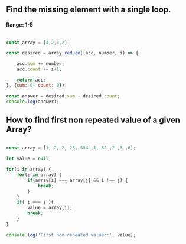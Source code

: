 ##  Find the missing element with a single loop.
#### Range: 1-5 
 

```javascript

const array = [4,2,3,2];

const desired = array.reduce((acc, number, i) => {

    acc.sum += number;
    acc.count += i+1;

    return acc;
}, {sum: 0, count: 0});

const answer = desired.sum - desired.count;
console.log(answer);

```



 ## How to find first non repeated value of a given Array?
 
```javascript

const array = [1, 2, 2, 23, 534 ,1, 32 ,2 ,3 ,6];

let value = null;

for(i in array) {
    for(j in array) {
        if(array[i] === array[j] && i !== j) {
            break;
        }
    }
    if( i === j ){
        value = array[i];
        break;
    }
}

console.log('First non repeated value::', value);
```

